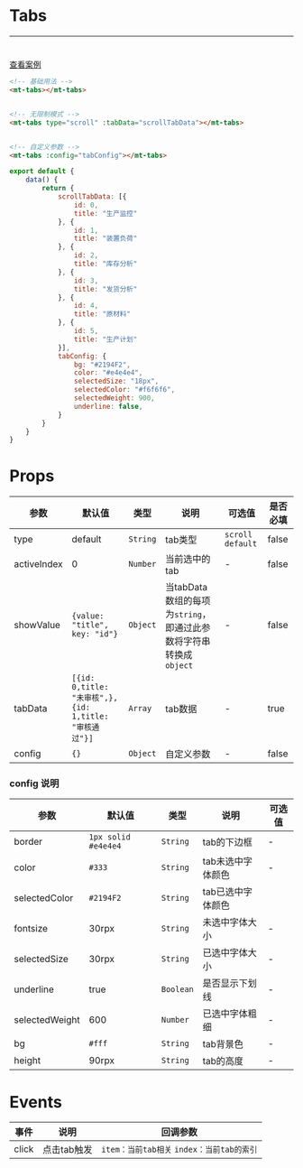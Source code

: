 # Tabs
***
#

[查看案例](https://static-363fc8f1-c547-4a87-8d04-6d5ba4035deb.bspapp.com/#/pages/base/tabs)

```html
<!-- 基础用法 -->
<mt-tabs></mt-tabs>


<!-- 无限制模式 -->
<mt-tabs type="scroll" :tabData="scrollTabData"></mt-tabs>


<!-- 自定义参数 -->
<mt-tabs :config="tabConfig"></mt-tabs>
```

```javascript
export default {
    data() {
        return {
            scrollTabData: [{
                id: 0,
                title: "生产监控"
            }, {
                id: 1,
                title: "装置负荷"
            }, {
                id: 2,
                title: "库存分析"
            }, {
                id: 3,
                title: "发货分析"
            }, {
                id: 4,
                title: "原材料"
            }, {
                id: 5,
                title: "生产计划"
            }],
            tabConfig: {
                bg: "#2194F2",
                color: "#e4e4e4",
                selectedSize: "18px",
                selectedColor: "#f6f6f6",
                selectedWeight: 900,
                underline: false,
            }
        }
    }
}
```

# Props

| 参数        | 默认值                                             | 类型   | 说明                                                          | 可选值                | 是否必填 |
| ----------- |-------------------------------------------------| ------ | ------------------------------------------------------------- |--------------------| -------- |
| type        | default                                         | `String` | tab类型                                                       | `scroll` `default` | false    |
| activeIndex | 0                                               | `Number` | 当前选中的tab                                                 | -                  | false    |
| showValue   | `{value: "title", key: "id"}`                   | `Object` | 当tabData数组的每项为`string`，即通过此参数将字符串转换成`object` | -                  | false    |
| tabData     | `[{id: 0,title: "未审核",},{id: 1,title: "审核通过"}]` |   `Array`    |  tab数据      | -                  |   true       |
| config      | `{}`                                              | `Object` | 自定义参数                                                    | -                  | false    |

### config 说明

| 参数           | 默认值                 | 类型    | 说明              | 可选值 |
| -------------- |---------------------| ------- | ----------------- | ------ |
| border         | `1px solid #e4e4e4` | `String`  | tab的下边框       | -      |
| color          | `#333`              | `String`  | tab未选中字体颜色 | -      |
| selectedColor  | `#2194F2`           | `String`  | tab已选中字体颜色 |        |
| fontsize       | 30rpx               | `String`  | 未选中字体大小    | -      |
| selectedSize   | 30rpx               | `String`  | 已选中字体大小    | -      |
| underline      | true                | `Boolean` | 是否显示下划线    | -      |
| selectedWeight | 600                 | `Number`  | 已选中字体粗细    | -      |
| bg     | `#fff`              | `String`  | tab背景色         | -      |
| height         | 90rpx               | `String`  | tab的高度         | -       |

# Events

| 事件     | 说明        | 回调参数                            |
| -------- | ----------- |---------------------------------|
| click | 点击tab触发 | `item：当前tab相关` `index：当前tab的索引` |


